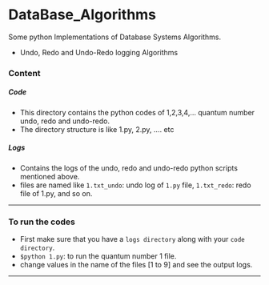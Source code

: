 # DataBase_Algorithms
Some python Implementations of Database Systems Algorithms.

- Undo, Redo and Undo-Redo logging Algorithms

### Content ###
##### Code #####
- This directory contains the python codes of 1,2,3,4,... quantum number undo, redo and undo-redo.
- The directory structure is like 1.py, 2.py, .... etc

##### Logs #####
- Contains the logs of the undo, redo and undo-redo python scripts mentioned above.
- files are named like `1.txt_undo`: undo log of `1.py` file, `1.txt_redo`: redo file of 1.py, and so on.


--------------------

### To run the codes ###
- First make sure that you have a `logs directory` along with your `code directory`.
- `$python 1.py`: to run the quantum number 1 file.
- change values in the name of the files [1 to 9] and see the output logs.

--------------------

